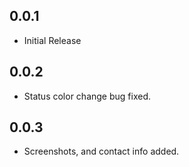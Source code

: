 ## 0.0.1
- Initial Release

## 0.0.2
- Status color change bug fixed.

## 0.0.3
- Screenshots, and contact info added.

